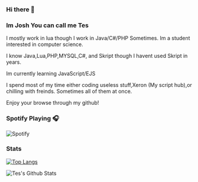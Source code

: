 ### Hi there 👋

### Im Josh You can call me Tes

I mostly work in lua though I work in Java/C#/PHP Sometimes. Im a student interested in computer science.

I know Java,Lua,PHP,MYSQL,C#, and Skript though I havent used Skript in years.

Im currently learning JavaScript/EJS

I spend most of my time either coding useless stuff,Xeron (My script hub),or chilling with freinds. Sometimes all of them at once.

Enjoy your browse through my github!

### Spotify Playing 🎧
![Spotify](https://novatorem-g4j08j2wb.vercel.app/api/spotify)

### Stats
[![Top Langs](https://github-readme-stats.vercel.app/api/top-langs/?username=TesDevelopment&theme=dark)]()

<img align="left" alt="Tes's Github Stats" src="https://github-readme-stats.codestackr.vercel.app/api?username=TesDevelopment&show_icons=true&hide_border=true" />

